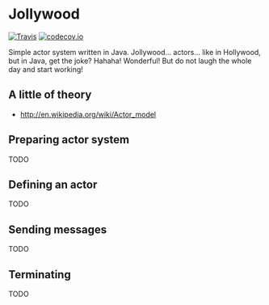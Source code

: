# Jollywood

[![Travis](https://travis-ci.org/voho/jollywood.svg?branch=master)](https://travis-ci.org/voho/jollywood) [![codecov.io](https://codecov.io/github/voho/jollywood/coverage.svg?branch=master)](https://codecov.io/github/voho/jollywood?branch=master)

Simple actor system written in Java. Jollywood... actors... like in Hollywood, but in Java, get the joke? Hahaha! Wonderful! But do not laugh the whole day and start working!

## A little of theory

- http://en.wikipedia.org/wiki/Actor_model

## Preparing actor system

TODO

## Defining an actor

TODO

## Sending messages

TODO

## Terminating

TODO
